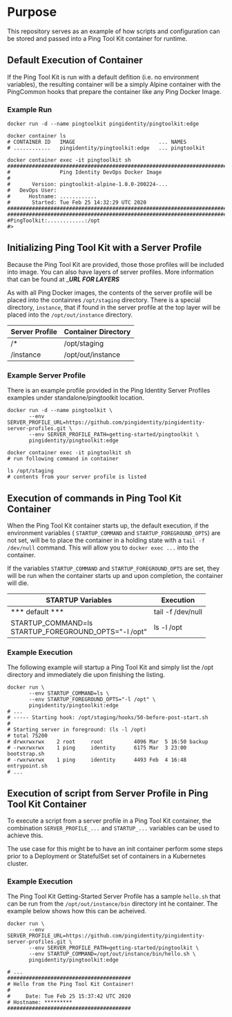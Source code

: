 # Purpose
This repository serves as an example of how scripts and configuration can be stored and 
passed into a Ping Tool Kit container for runtime.

## Default Execution of Container
If the Ping Tool Kit is run with a default defition (i.e. no environment variables), the resulting container will be a simply Alpine container with the PingCommon hooks that prepare the container
like any Ping Docker Image.

### Example Run
```
docker run -d --name pingtoolkit pingidentity/pingtoolkit:edge

docker container ls
# CONTAINER ID   IMAGE                           ... NAMES
# ............   pingidentity/pingtoolkit:edge   ... pingtoolkit

docker container exec -it pingtoolkit sh
##################################################################################
#                Ping Identity DevOps Docker Image
#
#       Version: pingtoolkit-alpine-1.0.0-200224-...
#   DevOps User:
#      Hostname: ............
#       Started: Tue Feb 25 14:32:29 UTC 2020
##################################################################################
##################################################################################
#PingToolkit:............:/opt
#> 
```

## Initializing Ping Tool Kit with a Server Profile
Because the Ping Tool Kit are provided, those those profiles will be included into image.  You can
also have layers of server profiles.  More information that can be found at ____URL FOR LAYERS___

As with all Ping Docker images, the contents of the server profile will be placed into the 
containres `/opt/staging` directory.  There is a special directory, `instance`, that if 
found in the server profile at the top layer will be placed into the `/opt/out/instance` directory.

| Server Profile      | Container Directory |
|---------------------|---------------------|
| /*                  | /opt/staging        |
| /instance           | /opt/out/instance   |

### Example Server Profile
There is an example profile provided in the Ping Identity Server Profiles examples under
standalone/pingtoolkit location.

```
docker run -d --name pingtoolkit \
       --env SERVER_PROFILE_URL=https://github.com/pingidentity/pingidentity-server-profiles.git \
       --env SERVER_PROFILE_PATH=getting-started/pingtoolkit \
       pingidentity/pingtoolkit:edge

docker container exec -it pingtoolkit sh
# run following command in container

ls /opt/staging
# contents from your server profile is listed 
```

## Execution of commands in Ping Tool Kit Container
When the Ping Tool Kit container starts up, the default execution, if the environment variables ( `STARTUP_COMMAND` and `STARTUP_FOREGROUND_OPTS`) are not set, will be to place the container in a
holding state with a `tail -f /dev/null` command.  This will allow you to `docker exec ...` into
the container.

If the variables `STARTUP_COMMAND` and `STARTUP_FOREGROUND_OPTS` are set, they will be run 
when the container starts up and upon completion, the container will die.

| STARTUP Variables      | Execution           |
|----------------------------|---------------------|
| *** default ***            | tail -f /dev/null        |
| STARTUP_COMMAND=ls<br>STARTUP_FOREGROUND_OPTS="-l /opt"         | ls -l /opt   |

### Example Execution
The following example will startup a Ping Tool Kit and simply list the /opt directory and 
immediately die upon finishing the listing.

```
docker run \
       --env STARTUP_COMMAND=ls \
       --env STARTUP_FOREGROUND_OPTS="-l /opt" \
       pingidentity/pingtoolkit:edge
# ...
# ----- Starting hook: /opt/staging/hooks/50-before-post-start.sh
# 
# Starting server in foreground: (ls -l /opt)
# total 75200
# drwxrwxrwx    2 root     root          4096 Mar  5 16:50 backup
# -rwxrwxrwx    1 ping     identity      6175 Mar  3 23:00 bootstrap.sh
# -rwxrwxrwx    1 ping     identity      4493 Feb  4 16:48 entrypoint.sh
# ...
```

## Execution of script from Server Profile in Ping Tool Kit Container
To execute a script from a server profile in a Ping Tool Kit container, the combination 
`SERVER_PROFILE_...` and `STARTUP_...` variables can be used to achieve this.

The use case for this might be to have an init container perform some steps prior to a 
Deployment or StatefulSet set of containers in a Kubernetes cluster.


### Example Execution
The Ping Tool Kit Getting-Started Server Profile has a sample `hello.sh` that can be run
from the `/opt/out/instance/bin` directory int he container.  The example below shows 
how this can be acheived.

```
docker run \
       --env SERVER_PROFILE_URL=https://github.com/pingidentity/pingidentity-server-profiles.git \
       --env SERVER_PROFILE_PATH=getting-started/pingtoolkit \
       --env STARTUP_COMMAND=/opt/out/instance/bin/hello.sh \
       pingidentity/pingtoolkit:edge

# ...
########################################
# Hello from the Ping Tool Kit Container!
#
#     Date: Tue Feb 25 15:37:42 UTC 2020
# Hostname: *********
########################################
```